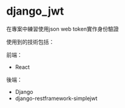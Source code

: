 # django_jwt

在專案中練習使用json web token實作身份驗證

使用到的技術包括：

前端：
+ React

後端：
+ Django
+ django-restframework-simplejwt
